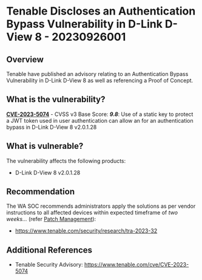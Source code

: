 # Tenable Discloses an Authentication Bypass Vulnerability in D-Link D-View 8 - 20230926001

## Overview

Tenable have published an advisory relating to an Authentication Bypass Vulnerability in D-Link D-View 8 as well as referencing a Proof of Concept.

## What is the vulnerability?

[**CVE-2023-5074**](https://nvd.nist.gov/vuln/detail/CVE-2023-5074) - CVSS v3 Base Score: ***9.8***: Use of a static key to protect a JWT token used in user authentication can allow an for an authentication bypass in D-Link D-View 8 v2.0.1.28

## What is vulnerable?

The vulnerability affects the following products:

- D-Link D-View 8 v2.0.1.28

## Recommendation

The WA SOC recommends administrators apply the solutions as per vendor instructions to all affected devices within expected timeframe of *two weeks...* (refer [Patch Management](../guidelines/patch-management.md)):

- <https://www.tenable.com/security/research/tra-2023-32>

## Additional References

- Tenable Security Advisory: <https://www.tenable.com/cve/CVE-2023-5074>
